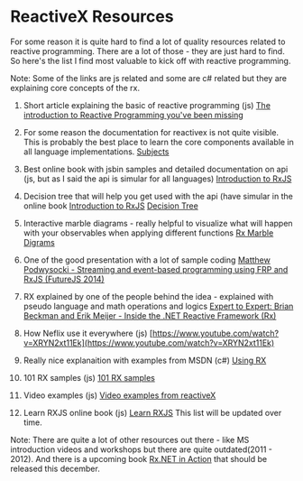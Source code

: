 # ReactiveX Resources

For some reason it is quite hard to find a lot of quality resources related to reactive programming. There are a lot of those - they are just hard to find. So here's the list I find most valuable to kick off with reactive programming.

Note: Some of the links are js related and some are c# related but they are explaining core concepts of the rx.

1. Short article explaining the basic of reactive programming (js)
[The introduction to Reactive Programming you've been missing](https://gist.github.com/staltz/868e7e9bc2a7b8c1f754)

2. For some reason the documentation for reactivex is not quite visible. This is probably the best place to learn the core components available in all language implementations.
[Subjects](http://reactivex.io/documentation/subject.html)

3. Best online book with jsbin samples and detailed documentation on api (js, but as I said the api is simular for all languages)
[Introduction to RxJS](http://xgrommx.github.io/rx-book/index.html)

4. Decision tree that will help you get used with the api (have simular in the online book [Introduction to RxJS](http://xgrommx.github.io/rx-book/index.html)
[Decision Tree](http://reactivex.io/documentation/operators.html)

5. Interactive marble diagrams - really helpful to visualize what will happen with your observables when applying different functions
[Rx Marble Digrams](http://rxmarbles.com/)

6. One of the good presentation with a lot of sample coding
[Matthew Podwysocki - Streaming and event-based programming using FRP and RxJS (FutureJS 2014)](https://www.youtube.com/watch?v=zlERo_JMGCw)

7. RX explained by one of the people behind the idea - explained with pseudo language and math operations and logics
[Expert to Expert: Brian Beckman and Erik Meijer - Inside the .NET Reactive Framework (Rx)](https://www.youtube.com/watch?v=looJcaeboBY)

8. How Neflix use it everywhere (js)
[https://www.youtube.com/watch?v=XRYN2xt11Ek](https://www.youtube.com/watch?v=XRYN2xt11Ek)

9. Really nice explanaition with examples from MSDN (c#)
[Using RX](https://msdn.microsoft.com/en-us/library/hh242981(v=vs.103).aspx)

10. 101 RX samples (js) 
[101 RX samples](http://rxwiki.wikidot.com/101samples#toc48)

11. Video examples (js)
[Video examples from reactiveX](https://www.youtube.com/watch?v=Eh2aVadtYLY&index=1&list=PLTD6kKIma3nfj2hdVjtaduO0CGl2iONW2)

12. Learn RXJS online book (js) [Learn RXJS](https://www.gitbook.com/book/btroncone/learn-rxjs/details)
This list will be updated over time.

Note: There are quite a lot of other resources out there - like MS introduction videos and workshops but there are quite outdated(2011 - 2012). And there is a upcoming book [Rx.NET in Action](https://www.manning.com/books/rx-dot-net-in-action) that should be released this december.
